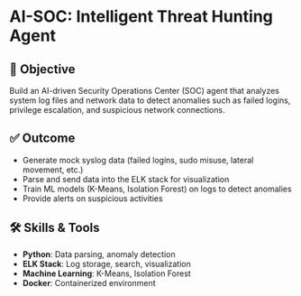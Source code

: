 # AI-SOC: Intelligent Threat Hunting Agent

## 🎯 Objective
Build an AI-driven Security Operations Center (SOC) agent that analyzes system log files and network data to detect anomalies such as failed logins, privilege escalation, and suspicious network connections.

## ✅ Outcome
- Generate mock syslog data (failed logins, sudo misuse, lateral movement, etc.)
- Parse and send data into the ELK stack for visualization
- Train ML models (K-Means, Isolation Forest) on logs to detect anomalies
- Provide alerts on suspicious activities

## 🛠 Skills & Tools
- **Python**: Data parsing, anomaly detection
- **ELK Stack**: Log storage, search, visualization
- **Machine Learning**: K-Means, Isolation Forest
- **Docker**: Containerized environment
